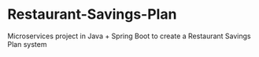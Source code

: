 # Restaurant-Savings-Plan
Microservices project in Java + Spring Boot to create a Restaurant Savings Plan system
